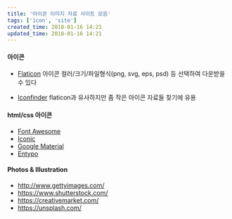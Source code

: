 ```yaml
---
title: '아이콘 이미지 자료 사이트 모음'
tags: ['icon', 'site']
created_time: 2018-01-16 14:21
updated_time: 2018-01-16 14:21
---
```


#### 아이콘

- [Flaticon](https://www.flaticon.com/)
  아이콘 컬러/크기/파일형식(png, svg, eps, psd) 등 선택하여 다운받을 수 있다

- [Iconfinder](https://www.iconfinder.com/)
  flaticon과 유사하지만 좀 작은 아이콘 자료들 찾기에 유용

#### html/css 아이콘

- [Font Awesome](http://fontawesome.io/)
- [Iconic](https://useiconic.com/open/)
- [Google Material](https://material.io/icons/)
- [Entypo](http://www.entypo.com/)

#### Photos & Illustration

- http://www.gettyimages.com/
- https://www.shutterstock.com/
- https://creativemarket.com/
- https://unsplash.com/
